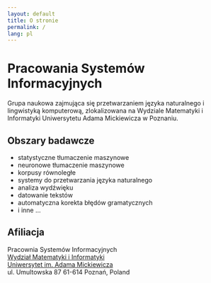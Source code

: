 ```yaml
---
layout: default
title: O stronie
permalink: /
lang: pl
---
```


Pracowania Systemów Informacyjnych
==================================

Grupa naukowa zajmująca się przetwarzaniem języka naturalnego i lingwistyką
komputerową, zlokalizowana na Wydziale Matematyki i Informatyki Uniwersytetu
Adama Mickiewicza w Poznaniu.

Obszary badawcze
----------------

* statystyczne tłumaczenie maszynowe
* neuronowe tłumaczenie maszynowe
* korpusy równoległe
* systemy do przetwarzania języka naturalnego
* analiza wydźwięku
* datowanie tekstów
* automatyczna korekta błędów gramatycznych
* i inne ...

Afiliacja
-----------

Pracownia Systemów Informacyjnych  
[Wydział Matematyki i Informatyki](https://www.wmi.amu.edu.pl/)  
[Uniwersytet im. Adama Mickiewicza](http://amu.edu.pl/)  
ul. Umultowska 87
61-614 Poznań, Poland
